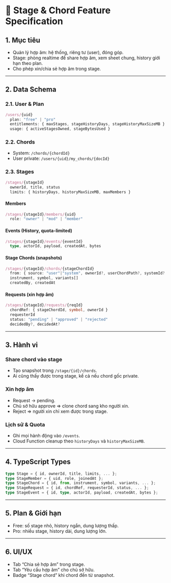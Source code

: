 # 🎼 Stage & Chord Feature Specification

## 1. Mục tiêu
- Quản lý hợp âm: hệ thống, riêng tư (user), đóng góp.
- Stage: phòng realtime để share hợp âm, xem sheet chung, history giới hạn theo plan.
- Cho phép xin/chia sẻ hợp âm trong stage.

---

## 2. Data Schema

### 2.1. User & Plan
```ts
/users/{uid}
  plan: "free" | "pro"
  entitlements: { maxStages, stageHistoryDays, stageHistoryMaxSizeMB }
  usage: { activeStagesOwned, stageBytesUsed }
```

### 2.2. Chords
- System: `/chords/{chordId}`
- User private: `/users/{uid}/my_chords/{docId}`

### 2.3. Stages
```ts
/stages/{stageId}
  ownerId, title, status
  limits: { historyDays, historyMaxSizeMB, maxMembers }
```

#### Members
```ts
/stages/{stageId}/members/{uid}
  role: "owner" | "mod" | "member"
```

#### Events (History, quota-limited)
```ts
/stages/{stageId}/events/{eventId}
  type, actorId, payload, createdAt, bytes
```

#### Stage Chords (snapshots)
```ts
/stages/{stageId}/chords/{stageChordId}
  from: { source: "user"|"system", ownerId?, userChordPath?, systemId? }
  instrument, symbol, variants[]
  createdBy, createdAt
```

#### Requests (xin hợp âm)
```ts
/stages/{stageId}/requests/{reqId}
  chordRef: { stageChordId, symbol, ownerId }
  requesterId
  status: "pending" | "approved" | "rejected"
  decidedBy?, decidedAt?
```

---

## 3. Hành vi

### Share chord vào stage
- Tạo snapshot trong `/stage/{id}/chords`.
- Ai cũng thấy được trong stage, kể cả nếu chord gốc private.

### Xin hợp âm
- Request → pending.
- Chủ sở hữu approve ⇒ clone chord sang kho người xin.
- Reject ⇒ người xin chỉ xem được trong stage.

### Lịch sử & Quota
- Ghi mọi hành động vào `/events`.
- Cloud Function cleanup theo `historyDays` và `historyMaxSizeMB`.

---

## 4. TypeScript Types

```ts
type Stage = { id, ownerId, title, limits, ... };
type StageMember = { uid, role, joinedAt };
type StageChord = { id, from, instrument, symbol, variants, ... };
type StageRequest = { id, chordRef, requesterId, status, ... };
type StageEvent = { id, type, actorId, payload, createdAt, bytes };
```

---

## 5. Plan & Giới hạn
- Free: số stage nhỏ, history ngắn, dung lượng thấp.
- Pro: nhiều stage, history dài, dung lượng lớn.

---

## 6. UI/UX
- Tab “Chia sẻ hợp âm” trong stage.
- Tab “Yêu cầu hợp âm” cho chủ sở hữu.
- Badge “Stage chord” khi chord đến từ snapshot.
